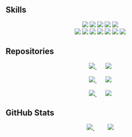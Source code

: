 ## Skills
<div align=center>
  <div>
    <img src="https://img.shields.io/badge/Java-007396?style=for-the-badge&logo=openjdk&logoColor=white">
    <img src="https://img.shields.io/badge/spring-6DB33F?style=for-the-badge&logo=spring&logoColor=white">
    <img src="https://img.shields.io/badge/spring boot-6DB33F?style=for-the-badge&logo=spring-boot&logoColor=white">
    <img src="https://img.shields.io/badge/Hibernate-59666C?style=for-the-badge&logo=hibernate&logoColor=white">
    <img src="https://img.shields.io/badge/Mysql-4479A1?style=for-the-badge&logo=mysql&logoColor=white">
  </div>
  <div>
    <img src="https://img.shields.io/badge/GitHub Actions-2088FF?style=for-the-badge&logo=github-actions&logoColor=white">
    <img src="https://img.shields.io/badge/AWS EC2-FF9900?style=for-the-badge&logo=amazon-ec2&logoColor=white">
    <img src="https://img.shields.io/badge/AWS S3-569A31?style=for-the-badge&logo=amazon-s3&logoColor=white">
    <img src="https://img.shields.io/badge/Pinpoint-03C75A?style=for-the-badge&logo=naver&logoColor=white">
    <img src="https://img.shields.io/badge/JMeter-D22128?style=for-the-badge&logo=apache-jmeter&logoColor=white">
    <img src="https://img.shields.io/badge/IntelliJ-000000?style=for-the-badge&logo=intellij-idea&logoColor=white">
    <img src="https://img.shields.io/badge/postman-FF6C37?style=for-the-badge&logo=postman&logoColor=white">
  </div>
</div>

## Repositories
<div align=center>
  <div>
    <a href="https://github.com/s-jje/waiting-catch">
      <img src="https://github-readme-stats.vercel.app/api/pin/?username=s-jje&repo=waiting-catch&theme=ayu-mirage" />
    </a>
    &nbsp;&nbsp;&nbsp;&nbsp;&nbsp;
    <a href="https://github.com/s-jje/PS">
      <img src="https://github-readme-stats.vercel.app/api/pin/?username=s-jje&repo=PS&theme=ayu-mirage" />
    </a>
  </div>
  <br>
  <div>
    <a href="https://github.com/s-jje/matching-system">
      <img src="https://github-readme-stats.vercel.app/api/pin/?username=s-jje&repo=matching-system&theme=ayu-mirage" />
    </a>
    &nbsp;&nbsp;&nbsp;&nbsp;&nbsp;
    <a href="https://github.com/s-jje/simple-blog">
      <img src="https://github-readme-stats.vercel.app/api/pin/?username=s-jje&repo=simple-blog&theme=ayu-mirage" />
    </a>
  </div>
  <br>
  <div>
    <a href="https://github.com/s-jje/i5-bank-management-system">
      <img src="https://github-readme-stats.vercel.app/api/pin/?username=s-jje&repo=i5-bank-management-system&theme=ayu-mirage" />
    </a>
    &nbsp;&nbsp;&nbsp;&nbsp;&nbsp;
    <a href="https://github.com/s-jje/i5-memo">
      <img src="https://github-readme-stats.vercel.app/api/pin/?username=s-jje&repo=i5-memo&theme=ayu-mirage" />
    </a>
  </div>
</div>

## GitHub Stats
<div align=center>
  <div>
    <a href="https://github.com/s-jje/github-readme-stats">
      <img src="https://github-readme-stats.vercel.app/api?username=s-jje&show_icons=true&theme=ayu-mirage&repo=github-readme-stats" />
    </a>
    &nbsp;&nbsp;&nbsp;&nbsp;&nbsp;&nbsp;&nbsp;&nbsp;
    <a>
      <img src="https://github-readme-stats.vercel.app/api/top-langs/?username=s-jje&theme=ayu-mirage&langs_count=10&layout=compact" />
    </a>
  </div>
</div>
